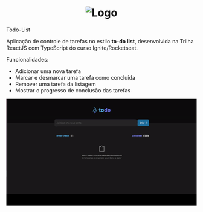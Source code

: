 # <h1 align="center"> ![Logo](https://user-images.githubusercontent.com/78964559/174399665-8bbd702d-6182-40bb-a678-0e2e6e3c069c.png)</h1>


Todo-List

Aplicação de controle de tarefas no estilo **to-do list**, desenvolvida na Trilha ReactJS com TypeScript do curso Ignite/Rocketseat.

Funcionalidades:

- Adicionar uma nova tarefa
- Marcar e desmarcar uma tarefa como concluída
- Remover uma tarefa da listagem
- Mostrar o progresso de conclusão das tarefas
  

<div align="center" >
  <img src="./src/assets/gif3.gif">
</div>